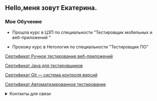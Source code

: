 ## Hello,меня зовут Екатерина.

### Мое Обучение
* Прошла курс в ЦЗП по специальности "Тестировщик мобильных и веб-приложений "

* Прохожу курс в Нетология по специальности "Тестировщик ПО"


[Сертификат Ручное тестирование веб-приложений](https://netology.ru/sharing/b21e2a793a5445acff8758d0a0e4b7ff?utm_source=social&utm_campaign=certificate_lms )



[Сертификат Java для тестировщиков](https://netology.ru/sharing/556e767ab9ce8007b18c574935aa2e77?utm_source=social&utm_campaign=certificate_lms )


[Сертификат Git — система контроля версий](https://netology.ru/sharing/47374ffccafdc345d052ac09ac34be6e?utm_source=social&utm_campaign=certificate_lms )



[Сертификат Автоматизированное тестирование](https://netology.ru/sharing/eae6e12e65959a744f44818cb7db2afe?utm_source=social&utm_campaign=certificate_lms )


<details>
<summary> Контакты для связи </summary>
<p>Telegram:[ @Katkutia](https://t.me/Katkutia)
Email: Katkutia@bk.ru</p>
</details>



<img src="https://komarev.com/ghpvc/?username=your-github-username&style=flat-square&color=blue" alt=""/>
